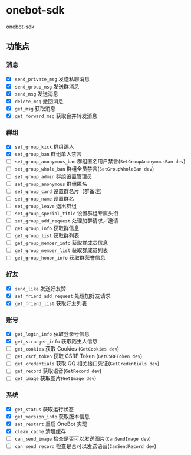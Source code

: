# onebot-sdk
onebot-sdk
## 功能点
### 消息
- [x] `send_private_msg` 发送私聊消息
- [x] `send_group_msg` 发送群消息
- [x] `send_msg` 发送消息
- [x] `delete_msg` 撤回消息
- [x] `get_msg` 获取消息
- [x] `get_forward_msg` 获取合并转发消息

### 群组
- [x] `set_group_kick` 群组踢人
- [x] `set_group_ban` 群组单人禁言
- [ ] `set_group_anonymous_ban` 群组匿名用户禁言(`SetGroupAnonymousBan dev`)
- [ ] `set_group_whole_ban` 群组全员禁言(`SetGroupWholeBan dev`)
- [ ] `set_group_admin` 群组设置管理员
- [ ] `set_group_anonymous` 群组匿名
- [ ] `set_group_card` 设置群名片（群备注）
- [ ] `set_group_name` 设置群名
- [ ] `set_group_leave` 退出群组
- [ ] `set_group_special_title` 设置群组专属头衔
- [ ] `set_group_add_request` 处理加群请求／邀请
- [ ] `get_group_info` 获取群信息
- [ ] `get_group_list` 获取群列表
- [ ] `get_group_member_info` 获取群成员信息
- [ ] `get_group_member_list` 获取群成员列表
- [ ] `get_group_honor_info` 获取群荣誉信息

### 好友
- [x] `send_like` 发送好友赞
- [x] `set_friend_add_request` 处理加好友请求
- [x] `get_friend_list` 获取好友列表

### 账号
- [x] `get_login_info` 获取登录号信息
- [x] `get_stranger_info` 获取陌生人信息
- [ ] `get_cookies` 获取 Cookies (`GetCookies dev`)
- [ ] `get_csrf_token` 获取 CSRF Token (`GetCSRFToken dev`)
- [ ] `get_credentials` 获取 QQ 相关接口凭证(`GetCredentials dev`)
- [ ] `get_record` 获取语音(`GetRecord dev`)
- [ ] `get_image` 获取图片(`GetImage dev`)

### 系统
- [x] `get_status` 获取运行状态
- [x] `get_version_info` 获取版本信息
- [x] `set_restart` 重启 OneBot 实现
- [x] `clean_cache` 清理缓存
- [ ] `can_send_image` 检查是否可以发送图片(`CanSendImage dev`)
- [ ] `can_send_record` 检查是否可以发送语音(`CanSendRecord dev`)
